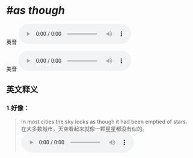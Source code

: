 # ***\#as though*** 
英音
<audio src="./media/as though1.aac" controls="controls"></audio>

美音
<audio src="./media/as though2.aac" controls="controls"></audio>



  

英文释义
---
### 1.**好像：**  

 > In most cities the sky looks as though it had been emptied of stars.  
 > 在大多数城市，天空看起来就像一颗星星都没有似的。    
<audio src="./media/empty04.aac" controls="controls"></audio>


